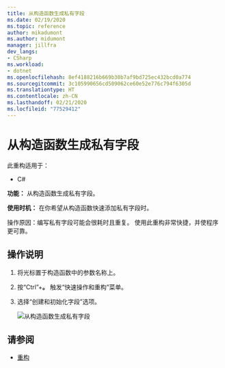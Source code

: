 ```yaml
---
title: 从构造函数生成私有字段
ms.date: 02/19/2020
ms.topic: reference
author: mikadumont
ms.author: midumont
manager: jillfra
dev_langs:
- CSharp
ms.workload:
- dotnet
ms.openlocfilehash: 8ef4188216b669b30b7af9bd725ec432bcd0a774
ms.sourcegitcommit: 3c105990656cd509062ce60e52e776c794f6305d
ms.translationtype: HT
ms.contentlocale: zh-CN
ms.lasthandoff: 02/21/2020
ms.locfileid: "77529412"
---
```

# <a name="generate-private-field-from-constructor"></a>从构造函数生成私有字段

此重构适用于： 

- C# 

**功能：** 从构造函数生成私有字段。 

**使用时机：** 在你希望从构造函数快速添加私有字段时。

操作原因：编写私有字段可能会很耗时且重复。 使用此重构非常快捷，并使程序更可靠。

## <a name="how-to"></a>操作说明 

1. 将光标置于构造函数中的参数名称上。

2. 按“Ctrl”+**。** 触发“快速操作和重构”菜单。
   
3. 选择“创建和初始化字段”选项。

   ![从构造函数生成私有字段](media/generate-private-field-from-constructor.png)

## <a name="see-also"></a>请参阅 

- [重构](../refactoring-in-visual-studio.md)
